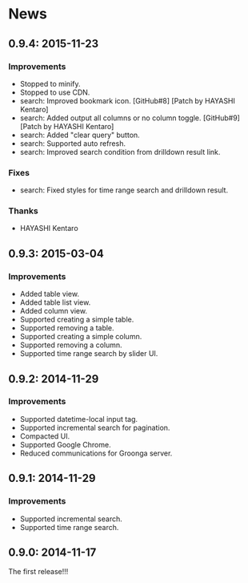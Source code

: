 # News

## 0.9.4: 2015-11-23

### Improvements

  * Stopped to minify.
  * Stopped to use CDN.
  * search: Improved bookmark icon.
    [GitHub#8] [Patch by HAYASHI Kentaro]
  * search: Added output all columns or no column toggle.
    [GitHub#9] [Patch by HAYASHI Kentaro]
  * search: Added "clear query" button.
  * search: Supported auto refresh.
  * search: Improved search condition from drilldown result link.

### Fixes

  * search: Fixed styles for time range search and drilldown result.

### Thanks

  * HAYASHI Kentaro

## 0.9.3: 2015-03-04

### Improvements

  * Added table view.
  * Added table list view.
  * Added column view.
  * Supported creating a simple table.
  * Supported removing a table.
  * Supported creating a simple column.
  * Supported removing a column.
  * Supported time range search by slider UI.

## 0.9.2: 2014-11-29

### Improvements

  * Supported datetime-local input tag.
  * Supported incremental search for pagination.
  * Compacted UI.
  * Supported Google Chrome.
  * Reduced communications for Groonga server.

## 0.9.1: 2014-11-29

### Improvements

  * Supported incremental search.
  * Supported time range search.

## 0.9.0: 2014-11-17

The first release!!!
